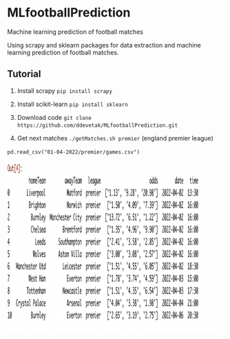 # MLfootballPrediction
Machine learning prediction of football matches

Using scrapy and sklearn packages for data extraction and machine learning prediction of football matches.

## Tutorial

1. Install scrapy  `pip install scrapy`
  
2. Install scikit-learn  `pip install sklearn`

3. Download code `git clone https://github.com/ddevetak/MLfootballPrediction.git`

4. Get next matches `./getMatches.sh premier` (england premier league)


`pd.read_csv("01-04-2022/premier/games.csv")`

<img src="https://github.com/ddevetak/MLfootballPrediction/blob/master/figures/games.png" width="600" height="400">






